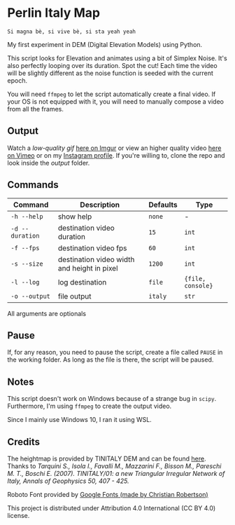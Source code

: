# Perlin Italy Map
`Si magna bè, si vive bè, si sta yeah yeah`

My first experiment in DEM (Digital Elevation Models) using Python.

This script looks for Elevation and animates using a bit of Simplex Noise. It's also perfectly looping over its duration. Spot the cut!
Each time the video will be slightly different as the noise function is seeded with the current epoch.

You will need `ffmpeg` to let the script automatically create a final video. If your OS is not equipped with it, you will need to manually compose a video from all the frames.

## Output
Watch a *low-quality gif* [here on Imgur](https://i.imgur.com/CVV3zUM.mp4) or view an higher quality video [here on Vimeo](https://vimeo.com/490516743) or on my [Instagram profile](https://www.instagram.com/lorossi97/). If you're willing to, clone the repo and look inside the *output* folder.

## Commands
| Command | Description | Defaults | Type |
|---|---|---|---|
| `-h --help` | show help | `none` | - | - |
| `-d --duration` | destination video duration | `15` | `int` |
| `-f --fps` | destination video fps | `60` | `int` |
| `-s --size` | destination video width and height in pixel  | `1200` | `int` |
| `-l --log` | log destination | `file` | `{file, console}` |
| `-o --output` | file output | `italy` | `str` |

All arguments are optionals

## Pause
If, for any reason, you need to pause the script, create a file called `PAUSE` in the working folder. As long as the file is there, the script will be paused.

## Notes
This script doesn't work on Windows because of a strange bug in `scipy`. Furthermore, I'm using `ffmpeg` to create the output video.

Since I mainly use Windows 10, I ran it using WSL.

## Credits
The heightmap is provided by TINITALY DEM and can be found [here](http://tinitaly.pi.ingv.it/). Thanks to *Tarquini S., Isola I., Favalli M., Mazzarini F., Bisson M., Pareschi M. T., Boschi E. (2007). TINITALY/01: a new Triangular Irregular Network of Italy, Annals of Geophysics 50, 407 - 425.*

Roboto Font provided by [Google Fonts (made by Christian Robertson)](https://fonts.google.com/specimen/Roboto)

This project is distributed under Attribution 4.0 International (CC BY 4.0) license.
